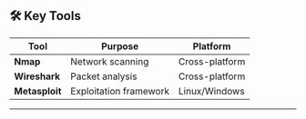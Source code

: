 <!-- Tools Reference Template -->

## 🛠️ Key Tools

| Tool           | Purpose                | Platform       |
| -------------- | ---------------------- | -------------- |
| **Nmap**       | Network scanning       | Cross-platform |
| **Wireshark**  | Packet analysis        | Cross-platform |
| **Metasploit** | Exploitation framework | Linux/Windows  |

---
